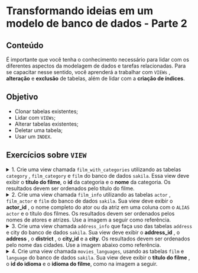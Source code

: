 # Transformando ideias em um modelo de banco de dados - Parte 2
## Conteúdo
É importante que você tenha o conhecimento necessário para lidar com os diferentes aspectos da modelagem de dados e tarefas relacionadas. Para se capacitar nesse sentido, você aprenderá a trabalhar com `VIEWs` , **alteração** e **exclusão** de tabelas, além de lidar com a **criação de índices**.

## Objetivo
* Clonar tabelas existentes;
* Lidar com `VIEWs`;
* Alterar tabelas existentes;
* Deletar uma tabela;
* Usar um `INDEX`.

## Exercícios sobre `VIEW`

<details>
  <summary>1. Crie uma view chamada <code>film_with_categories</code> utilizando as tabelas <code>category</code> , <code>film_category</code> e <code>film</code> do banco de dados <code>sakila</code>. Essa view deve exibir o <strong>título do filme</strong>, o <strong>id</strong> da categoria e o <strong>nome</strong> da categoria. Os resultados devem ser ordenados pelo título do filme.</summary>
  
```sql
USE sakila;

CREATE VIEW film_with_categories AS
  SELECT f.title, fc.category_id, c.name
  FROM film AS f
  INNER JOIN film_category AS fc
    ON f.film_id = fc.film_id
  INNER JOIN category AS c
    ON fc.category_id = c.category_id
  ORDER BY f.title;
    
  SELECT * FROM film_with_categories;
```
</details>
<details>
  <summary>2. Crie uma view chamada <code>film_info</code> utilizando as tabelas <code>actor</code> , <code>film_actor</code> e <code>film</code> do banco de dados <code>sakila</code>. Sua view deve exibir o <strong>actor_id</strong> , o nome completo do ator ou da atriz em uma coluna com o <code>ALIAS actor</code> e o título dos filmes. Os resultados devem ser ordenados pelos nomes de atores e atrizes. Use a imagem a seguir como referência.</summary>
  
```sql
USE sakila;

CREATE VIEW film_info AS
  SELECT
    a.actor_id,
    CONCAT(a.first_name, ' ', a.last_name) AS actor,
    f.title    
  FROM actor AS a
  INNER JOIN film_actor AS fa
    ON a.actor_id = fa.actor_id
  INNER JOIN film AS f
    ON fa.film_id = f.film_id
  ORDER BY actor;
  
SELECT * FROM film_info;
```
</details>
<details>
  <summary>3. Crie uma view chamada <code>address_info</code> que faça uso das tabelas <code>address</code> e city do banco de dados <code>sakila</code>. Sua view deve exibir o <strong>address_id</strong> , o <strong>address</strong> , o <strong>district</strong> , o <strong>city_id</strong> e a <strong>city</strong>. Os resultados devem ser ordenados pelo nome das cidades. Use a imagem abaixo como referência.</summary>
  
```sql
USE sakila;

CREATE VIEW address_info AS
  SELECT
    a.address_id,
    a.address,
    a.district,
    c.city_id,
    c.city
  FROM address AS a
  INNER JOIN city AS c
    ON a.city_id = c.city_id;
    
SELECT * FROM actor_info;
```
</details>
<details>
  <summary>4. Crie uma view chamada <code>movies_languages</code>, usando as tabelas <code>film</code> e <code>language</code> do banco de dados <code>sakila</code>. Sua view deve exibir o <strong>título do filme</strong> , o <strong>id do idioma</strong> e o <strong>idioma do filme</strong>, como na imagem a seguir.</summary>
  
```sql
USE sakila;

CREATE VIEW movies_languages AS
  SELECT f.title, l.language_id, l.name
  FROM film AS f
  INNER JOIN language AS l
    ON f.language_id = l.language_id;

SELECT * FROM movies_languages;
```
</details>
